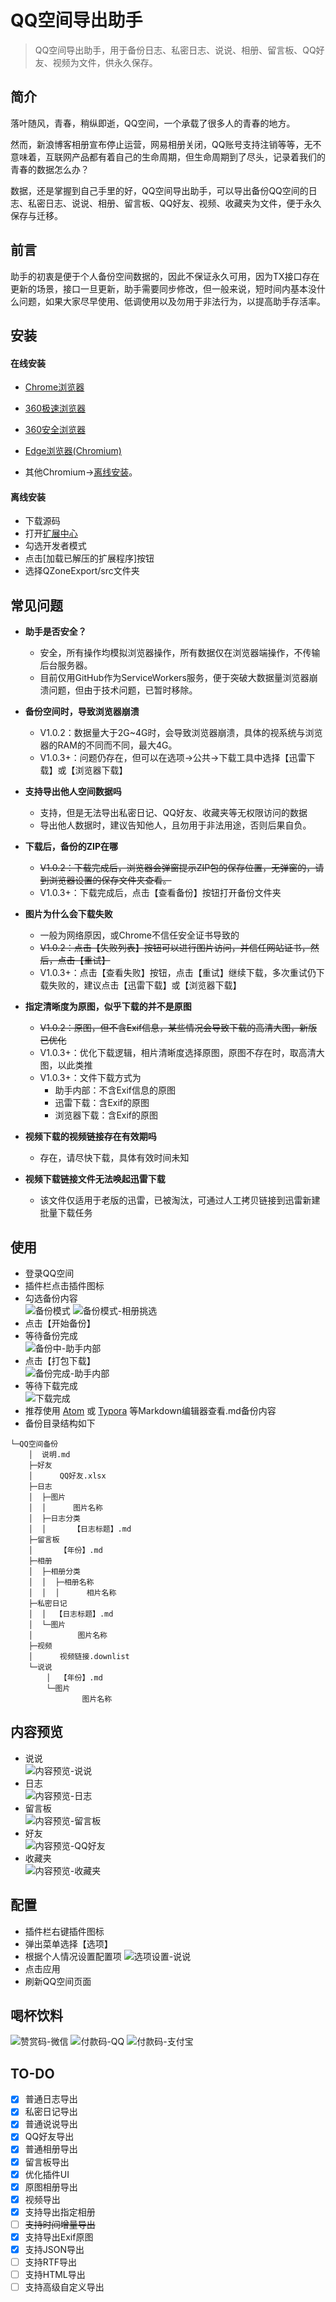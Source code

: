 # QQ空间导出助手

> QQ空间导出助手，用于备份日志、私密日志、说说、相册、留言板、QQ好友、视频为文件，供永久保存。

## 简介

落叶随风，青春，稍纵即逝，QQ空间，一个承载了很多人的青春的地方。

然而，新浪博客相册宣布停止运营，网易相册关闭，QQ账号支持注销等等，无不意味着，互联网产品都有着自己的生命周期，但生命周期到了尽头，记录着我们的青春的数据怎么办？

数据，还是掌握到自己手里的好，QQ空间导出助手，可以导出备份QQ空间的日志、私密日志、说说、相册、留言板、QQ好友、视频、收藏夹为文件，便于永久保存与迁移。

## 前言
助手的初衷是便于个人备份空间数据的，因此不保证永久可用，因为TX接口存在更新的场景，接口一旦更新，助手需要同步修改，但一般来说，短时间内基本没什么问题，如果大家尽早使用、低调使用以及勿用于非法行为，以提高助手存活率。

## 安装
#### 在线安装
- [Chrome浏览器](https://chrome.google.com/webstore/detail/aofadimegphfgllgjblddapiaojbglhf)

- [360极速浏览器](https://ext.chrome.360.cn/webstore/detail/dboplopmhoafmbcbmcecapkmcodhcegh)

- [360安全浏览器](https://ext.se.360.cn/webstore/detail/dboplopmhoafmbcbmcecapkmcodhcegh)

- [Edge浏览器(Chromium)](https://microsoftedge.microsoft.com/addons/search/QQ%E7%A9%BA%E9%97%B4%E5%AF%BC%E5%87%BA%E5%8A%A9%E6%89%8B?hl=zh-CN)

- 其他Chromium->[离线安装](#离线安装)。

#### 离线安装
- 下载源码
- 打开[扩展中心](chrome://extensions)
- 勾选开发者模式
- 点击[加载已解压的扩展程序]按钮
- 选择QZoneExport/src文件夹

## 常见问题

- **助手是否安全？**  
    - 安全，所有操作均模拟浏览器操作，所有数据仅在浏览器端操作，不传输后台服务器。
    - 目前仅用GitHub作为ServiceWorkers服务，便于突破大数据量浏览器崩溃问题，但由于技术问题，已暂时移除。

- **备份空间时，导致浏览器崩溃**  
    - V1.0.2：数据量大于2G~4G时，会导致浏览器崩溃，具体的视系统与浏览器的RAM的不同而不同，最大4G。
    - V1.0.3+：问题仍存在，但可以在选项->公共->下载工具中选择【迅雷下载】或【浏览器下载】

- **支持导出他人空间数据吗**
    - 支持，但是无法导出私密日记、QQ好友、收藏夹等无权限访问的数据
    - 导出他人数据时，建议告知他人，且勿用于非法用途，否则后果自负。

- **下载后，备份的ZIP在哪**
    - ~~V1.0.2：下载完成后，浏览器会弹窗提示ZIP包的保存位置，无弹窗的，请到浏览器设置的保存文件夹查看。~~
    - V1.0.3+：下载完成后，点击【查看备份】按钮打开备份文件夹

- **图片为什么会下载失败**
    - 一般为网络原因，或Chrome不信任安全证书导致的
    - ~~V1.0.2：点击【失败列表】按钮可以进行图片访问，并信任网站证书，然后，点击【重试】~~
    - V1.0.3+：点击【查看失败】按钮，点击【重试】继续下载，多次重试仍下载失败的，建议点击【迅雷下载】或【浏览器下载】

- **指定清晰度为原图，似乎下载的并不是原图**
    - ~~V1.0.2：原图，但不含Exif信息，某些情况会导致下载的高清大图，新版已优化~~
    - V1.0.3+：优化下载逻辑，相片清晰度选择原图，原图不存在时，取高清大图，以此类推
    - V1.0.3+：文件下载方式为
        - 助手内部：不含Exif信息的原图
        - 迅雷下载：含Exif的原图
        - 浏览器下载：含Exif的原图

- **视频下载的视频链接存在有效期吗**
    - 存在，请尽快下载，具体有效时间未知

- **视频下载链接文件无法唤起迅雷下载**
    - 该文件仅适用于老版的迅雷，已被淘汰，可通过人工拷贝链接到迅雷新建批量下载任务


## 使用
- 登录QQ空间  
- 插件栏点击插件图标  
- 勾选备份内容  
![备份模式](https://i.loli.net/2020/01/28/71uYldzeSbtIwAE.png)
![备份模式-相册挑选](https://i.loli.net/2020/01/28/xZTJwnc9XHKLENs.png)
- 点击【开始备份】
- 等待备份完成  
![备份中-助手内部](https://i.loli.net/2020/01/28/qVf6xn9M45iekQN.png)
- 点击【打包下载】  
![备份完成-助手内部](https://i.loli.net/2020/01/28/iCYrfaEzDSb2pFl.png)
- 等待下载完成  
![下载完成](https://i.loli.net/2020/01/28/CMJeH65PtkYdlgo.png)
- 推荐使用 [Atom](https://atom.io/) 或 [Typora](https://www.typora.io/) 等Markdown编辑器查看.md备份内容
- 备份目录结构如下 


```
└─QQ空间备份    
    │  说明.md    
    ├─好友    
    │      QQ好友.xlsx    
    ├─日志    
    │  ├─图片    
    │  │      图片名称      
    │  ├─日志分类    
    │  │      【日志标题】.md    
    ├─留言板    
    │      【年份】.md    
    ├─相册    
    │  ├─相册分类    
    │  │  ├─相册名称    
    │  │  │      相片名称    
    ├─私密日记    
    │  │  【日志标题】.md    
    │  └─图片
    │          图片名称    
    ├─视频
    │      视频链接.downlist    
    └─说说
        │  【年份】.md    
        └─图片    
                图片名称
```


## 内容预览
- 说说  
![内容预览-说说](https://i.loli.net/2020/01/28/TIB1nG5o7tzqY8e.png)
- 日志  
![内容预览-日志](https://i.loli.net/2020/01/28/rHC3aLjWd1A8U9v.png)
- 留言板  
![内容预览-留言板](https://i.loli.net/2020/01/28/PQ49x1yiIb6VnoE.png)
- 好友  
![内容预览-QQ好友](https://i.loli.net/2020/01/28/C7vc25N9S1bZQUI.png)
- 收藏夹  
![内容预览-收藏夹](https://i.loli.net/2020/01/28/W2aocu5pyG1nHUr.png)


## 配置
- 插件栏右键插件图标
- 弹出菜单选择【选项】  
- 根据个人情况设置配置项
![选项设置-说说](https://i.loli.net/2020/01/28/cLjVkHqF6GfO1I9.png)
- 点击应用
- 刷新QQ空间页面

## 喝杯饮料
![赞赏码-微信](https://i.loli.net/2020/01/29/AIBqo47U8dpmZNf.png)
![付款码-QQ](https://i.loli.net/2020/01/29/hoEDGxQKlWFRaJz.png)
![付款码-支付宝](https://i.loli.net/2020/01/29/altjL7kdhgV6vMw.png)


## TO-DO
- [x] 普通日志导出
- [x] 私密日记导出
- [x] 普通说说导出
- [x] QQ好友导出
- [x] 普通相册导出
- [x] 留言板导出
- [x] 优化插件UI
- [x] 原图相册导出
- [x] 视频导出
- [x] 支持导出指定相册
- [ ] ~~支持时间增量导出~~
- [x] 支持导出Exif原图
- [x] 支持JSON导出
- [ ] 支持RTF导出
- [ ] 支持HTML导出
- [ ] 支持高级自定义导出